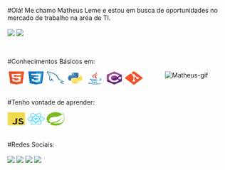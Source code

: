  #Olá! Me chamo Matheus Leme e estou em busca de oportunidades no mercado de trabalho na aréa de TI.
 <br>
 <br>
  <a href="https://github.com/Matheus-A-Leme"></a>
  <img height="185em" src="https://github-readme-stats.vercel.app/api?username=Matheus-A-Leme&show_icons=true">
  <img height="185em" src="https://github-readme-stats.vercel.app/api/top-langs/?username=Matheus-A-Leme&langs_count=8 "/>
</div>
<br>  

  
<p>#Conhecimentos Básicos em:</p>  
<div style="display: inline_block">
  <img align="center" alt="Html5" height="30" width="40" src="https://raw.githubusercontent.com/devicons/devicon/master/icons/html5/html5-original.svg">
  <img align="center" alt="Css3" height="30" width="40" src="https://raw.githubusercontent.com/devicons/devicon/master/icons/css3/css3-original.svg">
  <img align="center" alt="MySQL" height="30" width="40" src="https://raw.githubusercontent.com/devicons/devicon/master/icons/mysql/mysql-original.svg">
  <img align="center" alt="Python" height="30" width="40" src="https://raw.githubusercontent.com/devicons/devicon/master/icons/python/python-original.svg">
  <img align="center" alt="Java" height="30" width="40" src="https://raw.githubusercontent.com/devicons/devicon/master/icons/java/java-original.svg">
  <img align="center" alt="Csharp" height="30" width="40" src="https://raw.githubusercontent.com/devicons/devicon/master/icons/csharp/csharp-original.svg">
  <img align="center" alt="Git" height="30" width="40" src="https://raw.githubusercontent.com/devicons/devicon/master/icons/git/git-original.svg">
  <img align="right" alt="Matheus-gif" height="150" width="150" src="https://i.picasion.com/pic91/9ebcb9e58ea82c0842562ca7a7d747f5.gif" border="0" alt="gif maker"><br>
</div>
<br>

#Tenho vontade de aprender: 
<div style="display: inline_block">
  <img align="center" alt="Javascript" height="30" width="40" src="https://raw.githubusercontent.com/devicons/devicon/master/icons/javascript/javascript-original.svg">
  <img align="center" alt="React-Native" height="30" width="40" src="https://raw.githubusercontent.com/devicons/devicon/master/icons/react/react-original.svg">
  <img align="center" alt="Spring" height="30" width="40" src="https://raw.githubusercontent.com/devicons/devicon/master/icons/spring/spring-original.svg">
</div> 
  <br><br>
 #Redes Sociais: 
<div style="display: inline_block"><br>
  <a href="https://www.linkedin.com/in/matheus-leme/" target="_blank"><img src="https://img.shields.io/badge/LinkedIn-0077B5?style=for-the-badge&logo=linkedin&logoColor=white"></a>
  <a href="https://github.com/Matheus-A-Leme" target="_blank"><img src="https://img.shields.io/badge/GitHub-100000?style=for-the-badge&logo=github&logoColor=white"></a>  
  <a href = "mailto:Leme.matheus10@gmail.com"><img src="https://img.shields.io/badge/Gmail-D14836?style=for-the-badge&logo=gmail&logoColor=white"></a>
  <a href="https://discord.gg/4upjBF4z"><img src="https://img.shields.io/badge/Discord-7289DA?style=for-the-badge&logo=discord&logoColor=white">
  <a href="">

 </div>
 
